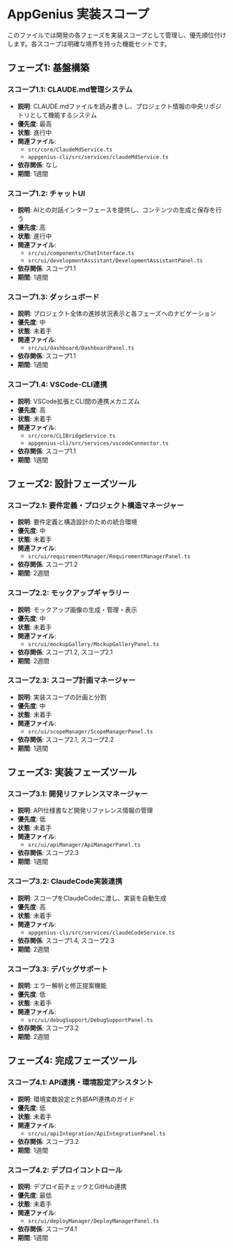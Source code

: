 # AppGenius 実装スコープ

このファイルでは開発の各フェーズを実装スコープとして管理し、優先順位付けします。各スコープは明確な境界を持った機能セットです。

## フェーズ1: 基盤構築

### スコープ1.1: CLAUDE.md管理システム
- **説明**: CLAUDE.mdファイルを読み書きし、プロジェクト情報の中央リポジトリとして機能するシステム
- **優先度**: 最高
- **状態**: 進行中
- **関連ファイル**: 
  - `src/core/ClaudeMdService.ts`
  - `appgenius-cli/src/services/claudeMdService.ts`
- **依存関係**: なし
- **期間**: 1週間

### スコープ1.2: チャットUI
- **説明**: AIとの対話インターフェースを提供し、コンテンツの生成と保存を行う
- **優先度**: 高
- **状態**: 進行中
- **関連ファイル**:
  - `src/ui/components/ChatInterface.ts`
  - `src/ui/developmentAssistant/DevelopmentAssistantPanel.ts`
- **依存関係**: スコープ1.1
- **期間**: 1週間

### スコープ1.3: ダッシュボード
- **説明**: プロジェクト全体の進捗状況表示と各フェーズへのナビゲーション
- **優先度**: 中
- **状態**: 未着手
- **関連ファイル**:
  - `src/ui/dashboard/DashboardPanel.ts`
- **依存関係**: スコープ1.1
- **期間**: 1週間

### スコープ1.4: VSCode-CLI連携
- **説明**: VSCode拡張とCLI間の連携メカニズム
- **優先度**: 高
- **状態**: 未着手
- **関連ファイル**:
  - `src/core/CLIBridgeService.ts`
  - `appgenius-cli/src/services/vscodeConnector.ts`
- **依存関係**: スコープ1.1
- **期間**: 1週間

## フェーズ2: 設計フェーズツール

### スコープ2.1: 要件定義・プロジェクト構造マネージャー
- **説明**: 要件定義と構造設計のための統合環境
- **優先度**: 中
- **状態**: 未着手
- **関連ファイル**: 
  - `src/ui/requirementManager/RequirementManagerPanel.ts`
- **依存関係**: スコープ1.2
- **期間**: 2週間

### スコープ2.2: モックアップギャラリー
- **説明**: モックアップ画像の生成・管理・表示
- **優先度**: 中
- **状態**: 未着手
- **関連ファイル**:
  - `src/ui/mockupGallery/MockupGalleryPanel.ts`
- **依存関係**: スコープ1.2, スコープ2.1
- **期間**: 2週間

### スコープ2.3: スコープ計画マネージャー
- **説明**: 実装スコープの計画と分割
- **優先度**: 中
- **状態**: 未着手
- **関連ファイル**:
  - `src/ui/scopeManager/ScopeManagerPanel.ts`
- **依存関係**: スコープ2.1, スコープ2.2
- **期間**: 1週間

## フェーズ3: 実装フェーズツール

### スコープ3.1: 開発リファレンスマネージャー
- **説明**: API仕様書など開発リファレンス情報の管理
- **優先度**: 低
- **状態**: 未着手
- **関連ファイル**:
  - `src/ui/apiManager/ApiManagerPanel.ts`
- **依存関係**: スコープ2.3
- **期間**: 1週間

### スコープ3.2: ClaudeCode実装連携
- **説明**: スコープをClaudeCodeに渡し、実装を自動生成
- **優先度**: 高
- **状態**: 未着手
- **関連ファイル**:
  - `appgenius-cli/src/services/claudeCodeService.ts`
- **依存関係**: スコープ1.4, スコープ2.3
- **期間**: 2週間

### スコープ3.3: デバッグサポート
- **説明**: エラー解析と修正提案機能
- **優先度**: 低
- **状態**: 未着手
- **関連ファイル**:
  - `src/ui/debugSupport/DebugSupportPanel.ts`
- **依存関係**: スコープ3.2
- **期間**: 2週間

## フェーズ4: 完成フェーズツール

### スコープ4.1: API連携・環境設定アシスタント
- **説明**: 環境変数設定と外部API連携のガイド
- **優先度**: 低
- **状態**: 未着手
- **関連ファイル**:
  - `src/ui/apiIntegration/ApiIntegrationPanel.ts`
- **依存関係**: スコープ3.2
- **期間**: 1週間

### スコープ4.2: デプロイコントロール
- **説明**: デプロイ前チェックとGitHub連携
- **優先度**: 最低
- **状態**: 未着手
- **関連ファイル**:
  - `src/ui/deployManager/DeployManagerPanel.ts`
- **依存関係**: スコープ4.1
- **期間**: 1週間
